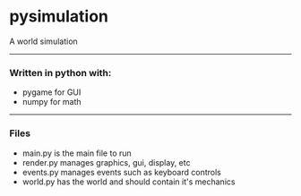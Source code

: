 # pysimulation
A world simulation
 - - - -
### Written in python with:
 - pygame for GUI
 - numpy for math
 - - - -
### Files
 - main.py is the main file to run
 - render.py manages graphics, gui, display, etc
 - events.py manages events such as keyboard controls
 - world.py has the world and should contain it's mechanics
